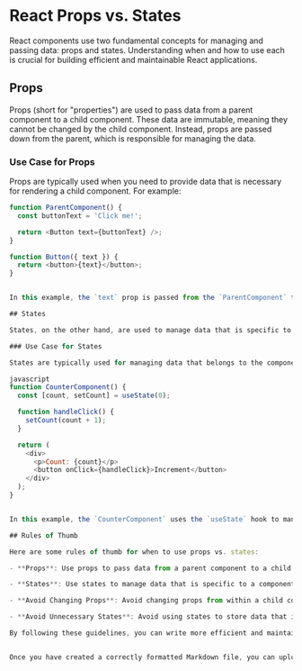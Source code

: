 # React Props vs. States

React components use two fundamental concepts for managing and passing data: props and states. Understanding when and how to use each is crucial for building efficient and maintainable React applications.

## Props

Props (short for "properties") are used to pass data from a parent component to a child component. These data are immutable, meaning they cannot be changed by the child component. Instead, props are passed down from the parent, which is responsible for managing the data.

### Use Case for Props

Props are typically used when you need to provide data that is necessary for rendering a child component. For example:

```javascript
function ParentComponent() {
  const buttonText = 'Click me!';

  return <Button text={buttonText} />;
}

function Button({ text }) {
  return <button>{text}</button>;
}


In this example, the `text` prop is passed from the `ParentComponent` to the `Button` component, enabling the `Button` component to display the button text.

## States

States, on the other hand, are used to manage data that is specific to a component and can change over time. Components can modify their own state, and when the state is updated, React re-renders the component to reflect the changes.

### Use Case for States

States are typically used for managing data that belongs to the component itself and needs to be updated over time. For example:

javascript
function CounterComponent() {
  const [count, setCount] = useState(0);

  function handleClick() {
    setCount(count + 1);
  }

  return (
    <div>
      <p>Count: {count}</p>
      <button onClick={handleClick}>Increment</button>
    </div>
  );
}


In this example, the `CounterComponent` uses the `useState` hook to manage its own state (`count`). When the "Increment" button is clicked, the `handleClick` function updates the state, triggering a re-render of the component.

## Rules of Thumb

Here are some rules of thumb for when to use props vs. states:

- **Props**: Use props to pass data from a parent component to a child component that is needed to render the child component.

- **States**: Use states to manage data that is specific to a component and that needs to be updated over time.

- **Avoid Changing Props**: Avoid changing props from within a child component, as they are immutable.

- **Avoid Unnecessary States**: Avoid using states to store data that is only needed to render the component once.

By following these guidelines, you can write more efficient and maintainable React applications.


Once you have created a correctly formatted Markdown file, you can upload it to GitHub and view it in the preview window. If you are still having trouble getting a correct view, you can try using a Markdown preview tool, such as Markdown Preview Plus for Chrome.
